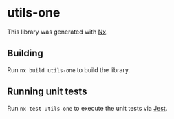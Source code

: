 # utils-one

This library was generated with [Nx](https://nx.dev).

## Building

Run `nx build utils-one` to build the library.

## Running unit tests

Run `nx test utils-one` to execute the unit tests via [Jest](https://jestjs.io).
